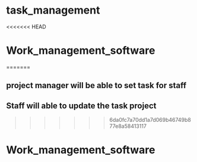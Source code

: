 # task_management
<<<<<<< HEAD
# Work_management_software
=======
## project manager will be able to set task for staff 
## Staff will able to update  the task project 

>>>>>>> 6da0fc7a70dd1a7d069b46749b877e8a58413117
# Work_management_software
